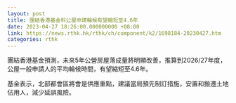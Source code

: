 ```yaml
---
layout: post
title: 團結香港基金料公屋申請輪候有望縮短至4.6年
date: 2023-04-27 18:26:00.000000000 +08:00
link: https://news.rthk.hk/rthk/ch/component/k2/1698184-20230427.htm
categories: rthk
---
```


團結香港基金預測，未來5年公營房屋落成量將明顯改善，推算到2026/27年度，公屋一般申請人的平均輪候時間，有望縮短至4.6年。

基金表示，北部都會區將會是供應重點，建議當局預先制訂措施，安置和搬遷土地佔用人，減少延誤風險。
